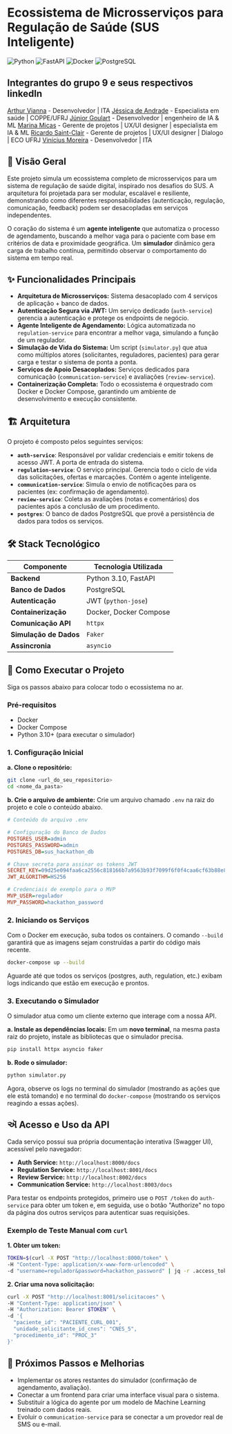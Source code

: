 # Ecossistema de Microsserviços para Regulação de Saúde (SUS Inteligente)

![Python](https://img.shields.io/badge/Python-3.10-blue.svg)
![FastAPI](https://img.shields.io/badge/FastAPI-0.95-green.svg)
![Docker](https://img.shields.io/badge/Docker-20.10-blue.svg)
![PostgreSQL](https://img.shields.io/badge/PostgreSQL-14-blue.svg)

## Integrantes do grupo 9 e seus respectivos linkedIn

[Arthur Vianna](https://www.linkedin.com/in/arthursvianna/) - Desenvolvedor | ITA
[Jéssica de Andrade](http://linkedin.com/in/jessicadeandrade27) - Especialista em saúde | COPPE/UFRJ
[Júnior Goulart](https://www.linkedin.com/in/juniorgoulart/) - Desenvolvedor | engenheiro de IA & ML
[Marina Micas](https://www.linkedin.com/in/marinamicas/) - Gerente de projetos | UX/UI designer | especialista em IA & ML
[Ricardo Saint-Clair](https://www.linkedin.com/in/ricardosaintclair/) - Gerente de projetos | UX/UI designer | Dialogo | ECO UFRJ
[Vinícius Moreira]() - Desenvolvedor | ITA 



## 📄 Visão Geral

Este projeto simula um ecossistema completo de microsserviços para um sistema de regulação de saúde digital, inspirado nos desafios do SUS. A arquitetura foi projetada para ser modular, escalável e resiliente, demonstrando como diferentes responsabilidades (autenticação, regulação, comunicação, feedback) podem ser desacopladas em serviços independentes.

O coração do sistema é um **agente inteligente** que automatiza o processo de agendamento, buscando a melhor vaga para o paciente com base em critérios de data e proximidade geográfica. Um **simulador** dinâmico gera carga de trabalho contínua, permitindo observar o comportamento do sistema em tempo real.

## ✨ Funcionalidades Principais

* **Arquitetura de Microsserviços:** Sistema desacoplado com 4 serviços de aplicação + banco de dados.
* **Autenticação Segura via JWT:** Um serviço dedicado (`auth-service`) gerencia a autenticação e protege os endpoints de negócio.
* **Agente Inteligente de Agendamento:** Lógica automatizada no `regulation-service` para encontrar a melhor vaga, simulando a função de um regulador.
* **Simulação de Vida do Sistema:** Um script (`simulator.py`) que atua como múltiplos atores (solicitantes, reguladores, pacientes) para gerar carga e testar o sistema de ponta a ponta.
* **Serviços de Apoio Desacoplados:** Serviços dedicados para comunicação (`communication-service`) e avaliações (`review-service`).
* **Containerização Completa:** Todo o ecossistema é orquestrado com Docker e Docker Compose, garantindo um ambiente de desenvolvimento e execução consistente.

## 🏗️ Arquitetura

O projeto é composto pelos seguintes serviços:

* **`auth-service`**: Responsável por validar credenciais e emitir tokens de acesso JWT. A porta de entrada do sistema.
* **`regulation-service`**: O serviço principal. Gerencia todo o ciclo de vida das solicitações, ofertas e marcações. Contém o agente inteligente.
* **`communication-service`**: Simula o envio de notificações para os pacientes (ex: confirmação de agendamento).
* **`review-service`**: Coleta as avaliações (notas e comentários) dos pacientes após a conclusão de um procedimento.
* **`postgres`**: O banco de dados PostgreSQL que provê a persistência de dados para todos os serviços.

## 🛠️ Stack Tecnológico

| Componente            | Tecnologia Utilizada                               |
| --------------------- | -------------------------------------------------- |
| **Backend** | Python 3.10, FastAPI                               |
| **Banco de Dados** | PostgreSQL                                         |
| **Autenticação** | JWT (`python-jose`)                                |
| **Containerização** | Docker, Docker Compose                             |
| **Comunicação API** | `httpx`                                            |
| **Simulação de Dados**| `Faker`                                            |
| **Assincronia** | `asyncio`                                          |

## 🚀 Como Executar o Projeto

Siga os passos abaixo para colocar todo o ecossistema no ar.

### Pré-requisitos

* Docker
* Docker Compose
* Python 3.10+ (para executar o simulador)

### 1. Configuração Inicial

**a. Clone o repositório:**
```bash
git clone <url_do_seu_repositorio>
cd <nome_da_pasta>
```

**b. Crie o arquivo de ambiente:**
Crie um arquivo chamado `.env` na raiz do projeto e cole o conteúdo abaixo.

```ini
# Conteúdo do arquivo .env

# Configuração do Banco de Dados
POSTGRES_USER=admin
POSTGRES_PASSWORD=admin
POSTGRES_DB=sus_hackathon_db

# Chave secreta para assinar os tokens JWT
SECRET_KEY=09d25e094faa6ca2556c818166b7a9563b93f7099f6f0f4caa6cf63b88e8d3e7
JWT_ALGORITHM=HS256

# Credenciais de exemplo para o MVP
MVP_USER=regulador
MVP_PASSWORD=hackathon_password
```

### 2. Iniciando os Serviços

Com o Docker em execução, suba todos os containers. O comando `--build` garantirá que as imagens sejam construídas a partir do código mais recente.

```bash
docker-compose up --build
```
Aguarde até que todos os serviços (postgres, auth, regulation, etc.) exibam logs indicando que estão em execução e prontos.

### 3. Executando o Simulador

O simulador atua como um cliente externo que interage com a nossa API.

**a. Instale as dependências locais:**
Em um **novo terminal**, na mesma pasta raiz do projeto, instale as bibliotecas que o simulador precisa.
```bash
pip install httpx asyncio faker
```

**b. Rode o simulador:**
```bash
python simulator.py
```
Agora, observe os logs no terminal do simulador (mostrando as ações que ele está tomando) e no terminal do `docker-compose` (mostrando os serviços reagindo a essas ações).

## ઍ Acesso e Uso da API

Cada serviço possui sua própria documentação interativa (Swagger UI), acessível pelo navegador:

* **Auth Service:** `http://localhost:8000/docs`
* **Regulation Service:** `http://localhost:8001/docs`
* **Review Service:** `http://localhost:8002/docs`
* **Communication Service:** `http://localhost:8003/docs`

Para testar os endpoints protegidos, primeiro use o `POST /token` do `auth-service` para obter um token e, em seguida, use o botão "Authorize" no topo da página dos outros serviços para autenticar suas requisições.

### Exemplo de Teste Manual com `curl`

**1. Obter um token:**
```bash
TOKEN=$(curl -X POST "http://localhost:8000/token" \
-H "Content-Type: application/x-www-form-urlencoded" \
-d "username=regulador&password=hackathon_password" | jq -r .access_token)
```

**2. Criar uma nova solicitação:**
```bash
curl -X POST "http://localhost:8001/solicitacoes" \
-H "Content-Type: application/json" \
-H "Authorization: Bearer $TOKEN" \
-d '{
  "paciente_id": "PACIENTE_CURL_001",
  "unidade_solicitante_id_cnes": "CNES_5",
  "procedimento_id": "PROC_3"
}'
```

## 🔮 Próximos Passos e Melhorias

* Implementar os atores restantes do simulador (confirmação de agendamento, avaliação).
* Conectar a um frontend para criar uma interface visual para o sistema.
* Substituir a lógica do agente por um modelo de Machine Learning treinado com dados reais.
* Evoluir o `communication-service` para se conectar a um provedor real de SMS ou e-mail.


